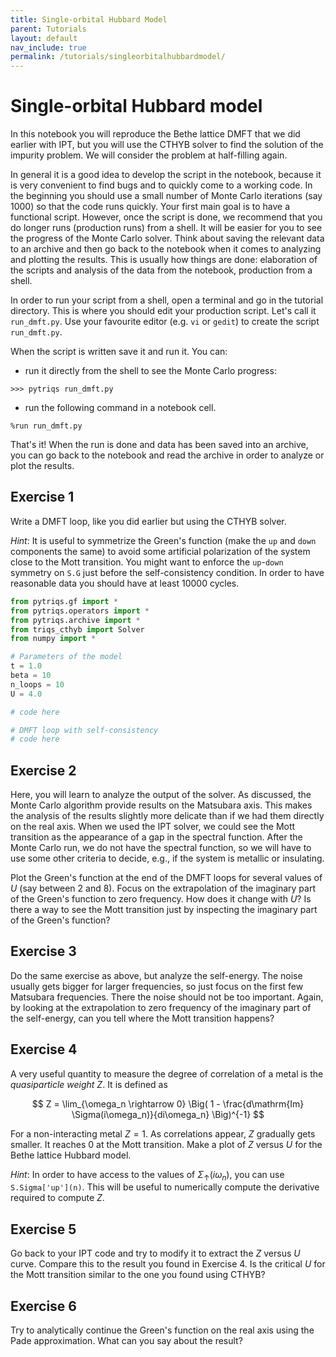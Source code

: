 ```yaml
---
title: Single-orbital Hubbard Model
parent: Tutorials
layout: default
nav_include: true
permalink: /tutorials/singleorbitalhubbardmodel/
---
```


Single-orbital Hubbard model
============================

In this notebook you will reproduce the Bethe lattice DMFT that we did earlier with IPT,
but you will use the CTHYB solver to find the solution of the impurity problem. We will
consider the problem at half-filling again.

In general it is a good idea to develop the script in the notebook, because it is very convenient to find bugs and to quickly come to a working code. In the beginning you should use a small number of Monte Carlo iterations (say 1000) so that the code runs quickly. Your first main goal is to have a functional script. However, once the script is done, we recommend that you do longer runs (production runs) from a shell. It will be easier for you to see the progress of the Monte Carlo solver. Think about saving the relevant data to an archive and then go back to the notebook when it comes to analyzing and plotting the results. This is usually how things are done: elaboration of the scripts and analysis of the data from the notebook, production from a shell.

In order to run your script from a shell, open a terminal and go in the tutorial directory.
This is where you should edit your production script. Let's call it `run_dmft.py`. Use your favourite editor (e.g. `vi` or `gedit`) to create the script `run_dmft.py`.

When the script is written save it and run it. You can:

- run it directly from the shell to see the Monte Carlo progress:

`>>> pytriqs run_dmft.py`

- run the following command in a notebook cell.

`%run run_dmft.py`

That's it! When the run is done and data has been saved into an archive, you can go back to the notebook and read the archive in order to analyze or plot the results.

Exercise 1
----------

Write a DMFT loop, like you did earlier but using the CTHYB solver.

*Hint*: It is useful to symmetrize the Green's function (make the `up` and `down` components the same) to avoid some artificial polarization of the system close to the Mott transition. You might want to enforce the `up`-`down` symmetry on `S.G` just before the self-consistency condition. In order
to have reasonable data you should have at least 10000 cycles.


```python
from pytriqs.gf import *
from pytriqs.operators import *
from pytriqs.archive import *
from triqs_cthyb import Solver
from numpy import *

# Parameters of the model
t = 1.0
beta = 10
n_loops = 10
U = 4.0

# code here

# DMFT loop with self-consistency
# code here
```

Exercise 2
----------

Here, you will learn to analyze the output of the solver. As discussed, the Monte Carlo algorithm provide results on the
Matsubara axis. This makes the analysis of the results slightly more delicate than if we had them directly on the real
axis. When we used the IPT solver, we could see the Mott transition as the appearance of a gap in the spectral function.
After the Monte Carlo run, we do not have the spectral function, so we will have to use some other criteria to decide, e.g.,
if the system is metallic or insulating.

Plot the Green's function at the end of the DMFT loops for several values of $U$ (say between 2 and 8). Focus on the extrapolation of the imaginary part of the Green's function to zero frequency. How does it change with $U$? Is there
a way to see the Mott transition just by inspecting the imaginary part of the Green's function?

Exercise 3
----------

Do the same exercise as above, but analyze the self-energy. The noise usually gets bigger for larger frequencies, so just focus on the first few Matsubara frequencies. There the noise should not be too important. Again, by looking at the extrapolation to zero frequency of the imaginary part of the self-energy, can you tell where the Mott transition happens?

Exercise 4
----------

A very useful quantity to measure the degree of correlation of a metal is the *quasiparticle weight* $Z$. It is defined as

$$
Z = \lim_{\omega_n \rightarrow 0} \Big( 1 - \frac{d\mathrm{Im} \Sigma(i\omega_n)}{di\omega_n} \Big)^{-1}
$$


For a non-interacting metal $Z=1$. As correlations appear, $Z$ gradually gets smaller. It reaches 0 at the Mott transition. Make a plot of $Z$ versus $U$ for the Bethe lattice Hubbard model.

*Hint*: In order to have access to the values of $\Sigma_\uparrow(i\omega_n)$, you can use `S.Sigma['up'](n)`. This will be useful to numerically compute the derivative required to compute $Z$.

Exercise 5
----------

Go back to your IPT code and try to modify it to extract the $Z$ versus $U$ curve. Compare this to the result you found in Exercise 4. Is the critical $U$ for the Mott transition similar to the one you found using CTHYB?

Exercise 6
----------

Try to analytically continue the Green's function on the real axis using the Pade approximation. What can
you say about the result?
